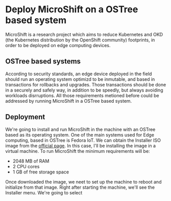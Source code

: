 # Deploy MicroShift on a OSTree based system
MicroShift is a research project which aims to reduce Kubernetes and OKD (the Kubernetes distribution by the OpenShift community) footprints, in order to be deployed on edge computing devices. 

## OSTree based systems
According to security standards, an edge device deployed in the field should run an operating system optimizd to be inmutable, and based in transactions for rollbacks and upgrades. Those transactions should be done in a securely and safely way, in addition to be speedly, but always avoiding workloads disrruptions. All those requirements metioned before could be addressed by running MicroShift in a OSTree based system.

## Deployment
We're going to install and run MicroShift in the machine with an OSTree based as its operating system. One of the main systems used for Edge computing, based in OSTree is Fedora IoT. We can obtain the Installer ISO image from the [official page](https://getfedora.org/en/iot/download/). In this case, I'll be installing the image in a virtual machine. To run MicroShift the minimum requirements will be:
- 2048 MB of RAM
- 2 CPU cores
- 1 GB of free storage space

Once downloaded the image, we neet to set up the machine to reboot and initialize from that image. Right after starting the machine, we'll see the Installer menu. We're going to select 

